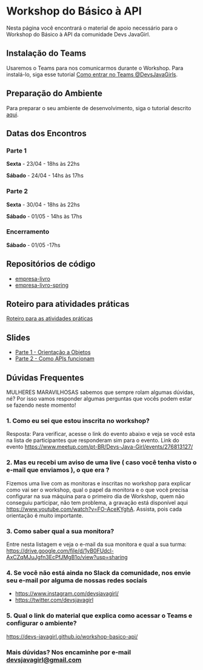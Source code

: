 # Workshop do Básico à API

Nesta página você encontrará o material de apoio necessário para o Workshop do Básico à API da comunidade Devs JavaGirl.

## Instalação do Teams

Usaremos o Teams para nos comunicarmos durante o Workshop. Para instalá-lo, siga esse tutorial [Como entrar no Teams @DevsJavaGirls](https://drive.google.com/file/d/1cjj6MRSN-pf9INc8ZkLXaBP1ihYaK0PV/view?usp=sharing).

## Preparação do Ambiente

Para preparar o seu ambiente de desenvolvimento, siga o tutorial descrito [aqui](tutorial/index.md).

## Datas dos Encontros

### Parte 1

**Sexta** - 23/04 - 18hs às 22hs

**Sábado** - 24/04 - 14hs às 17hs

### Parte 2

**Sexta** - 30/04 - 18hs às 22hs

**Sábado** - 01/05 - 14hs às 17hs

### Encerramento

**Sábado** - 01/05 -17hs

## Repositórios de código

- [empresa-livro](https://github.com/devs-javagirl/empresta-livro)
- [empresa-livro-spring](https://github.com/devs-javagirl/empresta-livro-spring)

## Roteiro para atividades práticas

[Roteiro para as atividades práticas](https://docs.google.com/document/d/1RA5arToRRhN2k5ddQ_N4fOOGp8arbV47MuuscqIbTQ8/edit?usp=sharing)

## Slides

- [Parte 1 - Orientação a Objetos](https://docs.google.com/presentation/d/14JoimO2tt4XnesUMrbPtPKc6oqfXDu1abBh_cDoHN24/edit?usp=sharing)
- [Parte 2 - Como APIs funcionam](https://docs.google.com/presentation/d/1c2ZlqiNCK9cgzv_fMDJTel1CepHq2VGiZ92zfXtLfkk/edit?usp=drivesdk)

## Dúvidas Frequentes

MULHERES MARAVILHOSAS sabemos que sempre rolam algumas dúvidas, né?
Por isso vamos responder algumas perguntas que vocês podem estar se fazendo neste momento!

### **1. Como eu sei que estou inscrita no workshop?**

Resposta: Para verificar, acesse o link do evento abaixo e veja se você esta na lista de participantes que responderam sim para o evento.
Link do evento <https://www.meetup.com/pt-BR/Devs-Java-Girl/events/276813127/>

### **2. Mas eu recebi um aviso de uma live ( caso você tenha visto o e-mail que enviamos ), o que era ?**

Fizemos uma live com as monitoras e inscritas no workshop para explicar como vai ser o workshop, qual o papel da monitora e o que você precisa configurar na sua máquina para o primeiro dia de Workshop, quem não conseguiu participar, não tem problema, a gravação está disponível aqui <https://www.youtube.com/watch?v=FO-AceKYghA>.
Assista, pois cada orientação é muito importante.

### **3. Como saber qual a sua monitora?**

Entre nesta listagem e veja o e-mail da sua monitora e qual a sua turma:
<https://drive.google.com/file/d/1yB0FUdcl-AxCZqMJuJgfn3EcPfJMgB1o/view?usp=sharing>

### **4. Se você não está ainda no Slack da comunidade, nos envie seu e-mail por alguma de nossas redes sociais**

- <https://www.instagram.com/devsjavagirl/>
- <https://twitter.com/devsjavagirl>

### **5. Qual o link do material que explica como acessar o Teams e configurar o ambiente?**

<https://devs-javagirl.github.io/workshop-basico-api/>

### Mais dúvidas? Nos encaminhe por e-mail devsjavagirl@gmail.com

